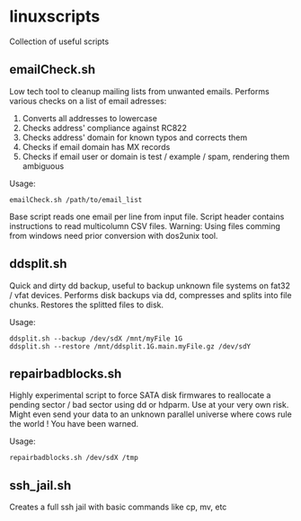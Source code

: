 # linuxscripts
Collection of useful scripts

## emailCheck.sh

Low tech tool to cleanup mailing lists from unwanted emails.
Performs various checks on a list of email adresses:

1. Converts all addresses to lowercase
2. Checks address' compliance against RC822
3. Checks address' domain for known typos and corrects them
4. Checks if email domain has MX records
5. Checks if email user or domain is test / example / spam, rendering them ambiguous

Usage:
```
emailCheck.sh /path/to/email_list
```

Base script reads one email per line from input file. Script header contains instructions to read multicolumn CSV files.
Warning: Using files comming from windows need prior conversion with dos2unix tool. 

## ddsplit.sh

Quick and dirty dd backup, useful to backup unknown file systems on fat32 / vfat devices.
Performs disk backups via dd, compresses and splits into file chunks.
Restores the splitted files to disk.

Usage:
```
ddsplit.sh --backup /dev/sdX /mnt/myFile 1G
ddsplit.sh --restore /mnt/ddsplit.1G.main.myFile.gz /dev/sdY
```
## repairbadblocks.sh

Highly experimental script to force SATA disk firmwares to reallocate a pending sector / bad sector using dd or hdparm.
Use at your very own risk. Might even send your data to an unknown parallel universe where cows rule the world ! You have been warned.

Usage:

```
repairbadblocks.sh /dev/sdX /tmp
```

## ssh_jail.sh
Creates a full ssh jail with basic commands like cp, mv, etc
